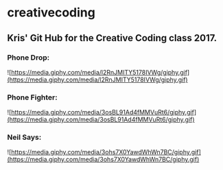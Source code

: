 # creativecoding
## Kris' Git Hub for the Creative Coding class 2017.

### Phone Drop:
![https://media.giphy.com/media/l2RnJMITY5178IVWg/giphy.gif](https://media.giphy.com/media/l2RnJMITY5178IVWg/giphy.gif)



### Phone Fighter: 
![https://media.giphy.com/media/3osBL91Ad4fMMVuRt6/giphy.gif](https://media.giphy.com/media/3osBL91Ad4fMMVuRt6/giphy.gif)

### Neil Says:

![https://media.giphy.com/media/3ohs7X0YawdWhWn7BC/giphy.gif](https://media.giphy.com/media/3ohs7X0YawdWhWn7BC/giphy.gif)